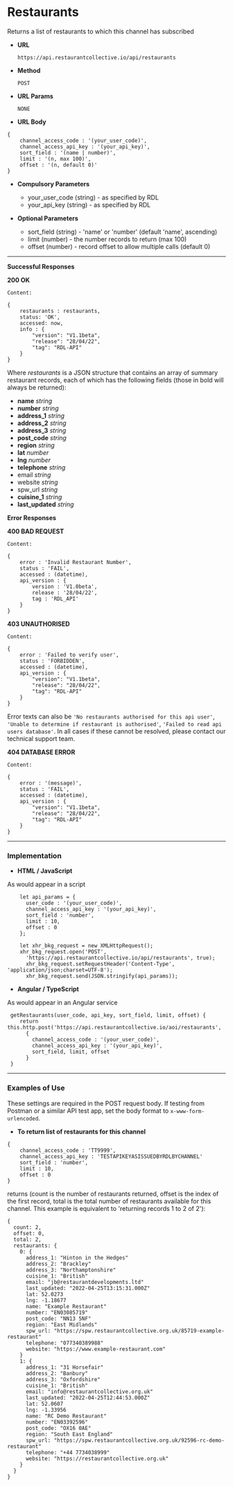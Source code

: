# Restaurants

Returns a list of restaurants to which this channel has subscribed

* **URL**

  `https://api.restaurantcollective.io/api/restaurants`

* **Method**

  `POST`
  
* **URL Params**

  `NONE`

* **URL Body**

```
{ 
    channel_access_code : '(your_user_code)',
    channel_access_api_key : '(your_api_key)',
    sort_field : '(name | number)',
    limit : '(n, max 100)',
    offset : '(n, default 0)'
}
```

* **Compulsory Parameters**

    * your_user_code (string) - as specified by RDL
    * your_api_key (string) - as specified by RDL


* **Optional Parameters**

  * sort_field (string) - 'name' or 'number' (default 'name', ascending)
  * limit (number) - the number records to return (max 100)
  * offset (number) - record offset to allow multiple calls (default 0)  
    

---

**Successful Responses**

**200 OK**

    Content:

```
{    
    restaurants : restaurants,
    status: 'OK',
    accessed: now,
    info : {
        "version": "V1.1beta",
        "release": "28/04/22",
        "tag": "RDL-API"
    }
}
```
Where *restaurants* is a JSON structure that contains an array of summary restaurant records, each of which has the following fields (those in bold will always be returned):

- **name** *string*
- **number** *string*
- **address_1** *string*
- **address_2** *string*
- **address_3** *string*
- **post_code** *string*
- **region** *string*
- **lat** *number*
- **lng** *number*
- **telephone** *string*
- email *string*
- website *string*
- spw_url *string*
- **cuisine_1** *string*
- **last_updated** *string*



**Error Responses**

**400 BAD REQUEST**

    Content:

```
{
    error : 'Invalid Restaurant Number',
    status : 'FAIL',
    accessed : (datetime),
    api_version : {
        version : 'V1.0beta',
        release : '28/04/22',
        tag : 'RDL_API'
    }
}
```

**403 UNAUTHORISED**

    Content:

```
{
    error : 'Failed to verify user',
    status : 'FORBIDDEN',
    accessed : (datetime),
    api_version : {
        "version": "V1.1beta",
        "release": "28/04/22",
        "tag": "RDL-API"
    }
}
```
Error texts can also be `'No restaurants authorised for this api user'`, 
`'Unable to determine if restaurant is authorised'`, `'Failed to read api users database'`. In all cases if these cannot be resolved, please contact our technical support team.



**404 DATABASE ERROR**

    Content:

```
{
    error : '(message)',
    status : 'FAIL',
    accessed : (datetime),
    api_version : {
        "version": "V1.1beta",
        "release": "28/04/22",
        "tag": "RDL-API"
    }
}
```
---


### Implementation



* **HTML / JavaScript**

As would appear in a script
```
    let api_params = {
      user_code : '(your_user_code)',
      channel_access_api_key : '(your_api_key)', 
      sort_field : 'number',
      limit : 10,
      offset : 0
    };

    let xhr_bkg_request = new XMLHttpRequest();
    xhr_bkg_request.open('POST',
      'https://api.restaurantcollective.io/api/restaurants', true);
      xhr_bkg_request.setRequestHeader('Content-Type', 'application/json;charset=UTF-8');
      xhr_bkg_request.send(JSON.stringify(api_params));
```

* **Angular / TypeScript**

As would appear in an Angular service

```
 getRestaurants(user_code, api_key, sort_field, limit, offset) {
    return this.http.post('https://api.restaurantcollective.io/aoi/restaurants',
      { 
        channel_access_code : '(your_user_code)',
        channel_access_api_key : '(your_api_key)', 
        sort_field, limit, offset
      }
 }
```
---


### Examples of Use

These settings are required in the POST request body. If testing from Postman or a similar API test app, set the body format to `x-www-form-urlencoded`.

* **To return list of restaurants for this channel**

```
{ 
    channel_access_code : 'TT9999',
    channel_access_api_key : 'TESTAPIKEYASISSUEDBYRDLBYCHANNEL'
    sort_field : 'number',
    limit : 10,
    offset : 0
}
```
returns (count is the number of restaurants returned, offset is the index of the first record, total is the total number of restaurants available for this channel. This example is equivalent to 'returning records 1 to 2 of 2'):

```
{
  count: 2,
  offset: 0,
  total: 2,
  restaurants: {
    0: {
      address_1: "Hinton in the Hedges"
      address_2: "Brackley"
      address_3: "Northamptonshire"
      cuisine_1: "British"
      email: "jb@restaurantdevelopments.ltd"
      last_updated: "2022-04-25T13:15:31.000Z"
      lat: 52.0273
      lng: -1.18677
      name: "Example Restaurant"
      number: "EN03085719"
      post_code: "NN13 5NF"
      region: "East Midlands"
      spw_url: "https://spw.restaurantcollective.org.uk/85719-example-restaurant"
      telephone: "077340389988"
      website: "https://www.example-restaurant.com"
    }
    1: {
      address_1: "31 Horsefair"
      address_2: "Banbury"
      address_3: "Oxfordshire"
      cuisine_1: "British"
      email: "info@restaurantcollective.org.uk"
      last_updated: "2022-04-25T12:44:53.000Z"
      lat: 52.0607
      lng: -1.33956
      name: "RC Demo Restaurant"
      number: "EN03392596"
      post_code: "OX16 0AE"
      region: "South East England"
      spw_url: "https://spw.restaurantcollective.org.uk/92596-rc-demo-restaurant"
      telephone: "+44 7734038999"
      website: "https://restaurantcollective.org.uk"
    }
  }
}
```
